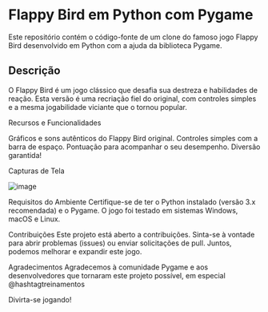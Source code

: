# Flappy Bird em Python com Pygame

Este repositório contém o código-fonte de um clone do famoso jogo Flappy Bird desenvolvido em Python com a ajuda da biblioteca Pygame.

## Descrição

O Flappy Bird é um jogo clássico que desafia sua destreza e habilidades de reação. Esta versão é uma recriação fiel do original, com controles simples e a mesma jogabilidade viciante que o tornou popular.

Recursos e Funcionalidades

Gráficos e sons autênticos do Flappy Bird original.
Controles simples com a barra de espaço.
Pontuação para acompanhar o seu desempenho.
Diversão garantida!

Capturas de Tela

![image](https://github.com/GleisonAmorim/JogoFlappyBird/assets/54336609/9ba6adac-a36a-4d9a-9df9-0072f058a03f)


Requisitos do Ambiente
Certifique-se de ter o Python instalado (versão 3.x recomendada) e o Pygame. O jogo foi testado em sistemas Windows, macOS e Linux.

Contribuições
Este projeto está aberto a contribuições. Sinta-se à vontade para abrir problemas (issues) ou enviar solicitações de pull. Juntos, podemos melhorar e expandir este jogo.

Agradecimentos
Agradecemos à comunidade Pygame e aos desenvolvedores que tornaram este projeto possível, em especial @hashtagtreinamentos

Divirta-se jogando!
